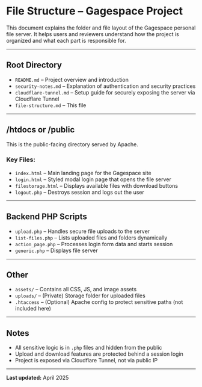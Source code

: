 # File Structure – Gagespace Project

This document explains the folder and file layout of the Gagespace personal file server. It helps users and reviewers understand how the project is organized and what each part is responsible for.

---

## Root Directory

- `README.md` – Project overview and introduction
- `security-notes.md` – Explanation of authentication and security practices
- `cloudflare-tunnel.md` – Setup guide for securely exposing the server via Cloudflare Tunnel
- `file-structure.md` – This file

---

## /htdocs or /public

This is the public-facing directory served by Apache.

### Key Files:

- `index.html` – Main landing page for the Gagespace site
- `login.html` – Styled modal login page that opens the file server
- `filestorage.html` – Displays available files with download buttons
- `logout.php` – Destroys session and logs out the user

---

## Backend PHP Scripts

- `upload.php` – Handles secure file uploads to the server
- `list-files.php` – Lists uploaded files and folders dynamically
- `action_page.php` – Processes login form data and starts session
- `generic.php` – Displays file server

---

## Other

- `assets/` – Contains all CSS, JS, and image assets
- `uploads/` – (Private) Storage folder for uploaded files
- `.htaccess` – (Optional) Apache config to protect sensitive paths (not included here)

---

## Notes

- All sensitive logic is in `.php` files and hidden from the public
- Upload and download features are protected behind a session login
- Project is exposed via Cloudflare Tunnel, not via public IP

---

**Last updated:** April 2025